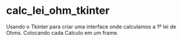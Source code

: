 # calc_lei_ohm_tkinter
Usando o Tkinter para criar uma interface onde calculamos a 1º lei de Ohms.
Colocando cada Calculo em um frame.
